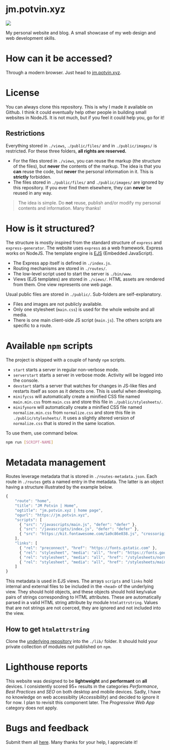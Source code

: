 # jm.potvin.xyz

![](https://img.shields.io/badge/version-1.0.4-brightgreen?style=for-the-badge)

My personal website and blog. A small showcase of my web design and web development skills.

# How can it be accessed?

Through a modern browser. Just head to [jm.potvin.xyz](https://jm.potvin.xyz).

# License

You can always clone this repository. This is why I made it available on Github. I think it could eventually help other people in building small websites in NodeJS. It is not much, but if you feel it could help you, go for it!

## Restrictions

Everything stored in `./views`, `./public/files/` and in `./public/images/` is restricted. For these three folders, **all rights are reserved.**

* For the files stored in `./views`, you can reuse the markup (the structure of the files), but **never** the contents of the markup. The idea is that you **can** reuse the code, but **never** the personal information in it. This is **strictly** forbidden.
* The files stored in `./public/files/` and `./public/images/` are ignored by this repository. If you ever find them elsewhere, they can **never** be reused in any way.

> The idea is simple. Do **not** reuse, publish and/or modify my personal contents and information. Many thanks!

# How is it structured?

The structure is mostly inspired from the standard structure of `express` and `express-generator`. The website uses `express` as a web framework. Express works on NodeJS. The template engine is [EJS](https://ejs.co/) (Embedded JavaScript).

* The Express app itself is defined in `./index.js`.
* Routing mechanisms are stored in `./routes/`.
* The low-level script used to start the server is `./bin/www`.
* Views (EJS templates) are stored in `./views/`. HTML assets are rendered from them. One view represents one web page.

Usual public files are stored in `./public/`. Sub-folders are self-explanatory.

* Files and images are not publicly available.
* Only one stylesheet (`main.css`) is used for the whole website and all media.
* There is one main client-side JS script (`main.js`). The others scripts are specific to a route.

# Available `npm` scripts

The project is shipped with a couple of handy `npm` scripts. 

* `start` starts a server in regular non-verbose mode.
* `serverstart` starts a server in verbose mode. Activity will be logged into the console.
* `devstart` starts a server that watches for changes in JS-like files and restarts itself as soon as it detects one. This is useful when developing.
* `minifycss` will automatically create a minified CSS file named `main.min.css` from `main.css` and store this file in `./public/stylesheets/`.
* `minifynorm` will automatically create a minified CSS file named `normalize.min.css` from `normalize.css` and store this file in `./public/stylesheets/`. It uses a slightly altered version of `normalize.css` that is stored in the same location.

To use them, use command below.

```bash
npm run [SCRIPT-NAME]
```

# Metadata management

Routes leverage metadata that is stored in `./routes-metadata.json`. Each route in `./routes` gets a named entry in the metadata. The latter is an object having a structure illustrated by the example below.

```js
{
    "route": "home",
    "title": "JM Potvin | Home",
    "ogtitle": "jm.potvin.xyz | home page",
    "ogurl": "https://jm.potvin.xyz",
    "scripts": [
      { "src": "/javascripts/main.js", "defer": "defer" },
      { "src": "/javascripts/index.js", "defer": "defer" },
      { "src": "https://kit.fontawesome.com/1a9c86e038.js", "crossorigin": "anonymous" }
    ],
    "links": [
      { "rel": "preconnect", "href": "https://fonts.gstatic.com" },
      { "rel": "stylesheet", "media": "all", "href": "https://fonts.googleapis.com/" },
      { "rel": "stylesheet", "media": "all", "href": "/stylesheets/normalize.min.css" },
      { "rel": "stylesheet", "media": "all", "href": "/stylesheets/main.min.css" }
    ]
}
```

This metadata is used in EJS views. The arrays `scripts` and `links` hold internal and external files to be included in the `<head>` of the underlying view. They should hold objects, and these objects should hold key/value pairs of strings corresponding to HTML attributes. These are automatically parsed in a valid HTML string attribute by module `htmlattrstring`. Values that are not strings are not coerced, they are ignored and not included into the view.

## How to get `htmlattrstring`

Clone the [underlying repository](https://github.com/jeanmathieupotvin/htmlattrstring) into the `./lib/` folder. It should hold your private collection of modules not published on `npm`.

# Lighthouse reports

This website was designed to be **lightweight** and **performant** on **all** devices. I consistently scored 95+ results in the categories *Performance*, *Best Practices* and *SEO* on both desktop and mobile devices. Sadly, I have no knowledge on web accessiblity (*Accessibility*) and decided to ignore it for now. I plan to revisit this component later. The *Progressive Web App* category does not apply.

# Bugs and feedback

Submit them all [here](https://github.com/jeanmathieupotvin/jm.potvin.xyz/issues). Many thanks for your help, I appreciate it!
